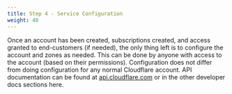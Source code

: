 ```yaml
---
title: Step 4 - Service Configuration
weight: 40
---
```


Once an account has been created, subscriptions created, and access granted to end-customers (if needed), the only thing left is to configure the account and zones as needed. This can be done by anyone with access to the account (based on their permissions). Configuration does not differ from doing configuration for any normal Cloudflare account. API documentation can be found at [api.cloudflare.com](https://api.cloudflare.com/) or in the other developer docs sections here.

